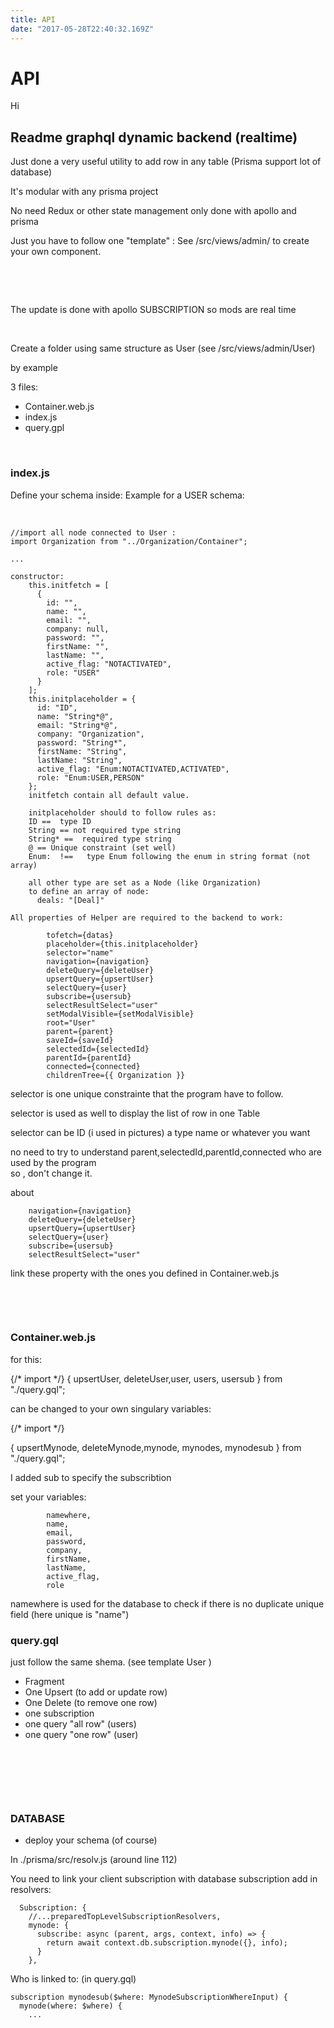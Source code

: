 ```yaml
---
title: API
date: "2017-05-28T22:40:32.169Z"
---
```


# API

Hi

## Readme graphql dynamic backend (realtime) 

Just done a very useful utility to add row in any table (Prisma support lot of database)

It's modular with any prisma project

No need Redux or other state management only done with apollo and prisma 

Just you have to follow one "template" : See /src/views/admin/ to create your own component.


&nbsp;

&nbsp;

The update is done with apollo SUBSCRIPTION so mods are real time
&nbsp;

&nbsp;


Create a folder using same structure as User (see /src/views/admin/User)

by example

3 files:
- Container.web.js
- index.js
- query.gpl


&nbsp;


### index.js 
Define your schema inside:
Example for a USER schema:

&nbsp; 
```
//import all node connected to User :
import Organization from "../Organization/Container";

...

constructor:
    this.initfetch = [
      {
        id: "",
        name: "",
        email: "",
        company: null,
        password: "",
        firstName: "",
        lastName: "",
        active_flag: "NOTACTIVATED",
        role: "USER"
      }
    ];
    this.initplaceholder = {
      id: "ID",
      name: "String*@",
      email: "String*@",
      company: "Organization",
      password: "String*",
      firstName: "String",
      lastName: "String",
      active_flag: "Enum:NOTACTIVATED,ACTIVATED",
      role: "Enum:USER,PERSON"
    };
    initfetch contain all default value.

    initplaceholder should to follow rules as:
    ID ==  type ID
    String == not required type string
    String* ==  required type string
    @ == Unique constraint (set well)
    Enum:  !==   type Enum following the enum in string format (not array)

    all other type are set as a Node (like Organization)
    to define an array of node:
      deals: "[Deal]"

All properties of Helper are required to the backend to work:

        tofetch={datas}
        placeholder={this.initplaceholder}
        selector="name"
        navigation={navigation}
        deleteQuery={deleteUser}
        upsertQuery={upsertUser}
        selectQuery={user}
        subscribe={usersub}
        selectResultSelect="user"
        setModalVisible={setModalVisible}
        root="User"
        parent={parent}
        saveId={saveId}
        selectedId={selectedId}
        parentId={parentId}
        connected={connected}
        childrenTree={{ Organization }} 

```

selector is one unique constrainte that the program have to follow.

selector is used as well to display the list of row in one Table 

selector can be ID (i used in pictures) a type name or whatever you want


no need to try to understand parent,selectedId,parentId,connected who are used by the program  
so , don't change it.

about 

        navigation={navigation}
        deleteQuery={deleteUser}
        upsertQuery={upsertUser}
        selectQuery={user}
        subscribe={usersub}
        selectResultSelect="user"

link these property with the ones you defined in Container.web.js


&nbsp;

&nbsp;

### Container.web.js

for this:

{/* import */}
{ upsertUser,  deleteUser,user, users, usersub } from "./query.gql";

can be changed to your own singulary variables:

{/* import */}

{ upsertMynode,  deleteMynode,mynode, mynodes, mynodesub } from "./query.gql";


I added sub to specify the subscribtion 

set your variables: 
```
        namewhere,
        name,
        email,
        password,
        company,
        firstName,
        lastName,
        active_flag,
        role
```

namewhere is used for the database to check if there is no duplicate unique field (here unique is "name")


### query.gql
just follow the same shema. (see template User )
- Fragment 
- One Upsert (to add or update row)
- One Delete (to remove one row) 
- one subscription 
- one query "all row" (users)
- one query "one row" (user)

&nbsp;

&nbsp;

&nbsp;

### DATABASE

- deploy your schema (of course)

In ./prisma/src/resolv.js (around line 112)

You need to link your client subscription with database subscription
 add in resolvers:

```
  Subscription: {
    //...preparedTopLevelSubscriptionResolvers,
    mynode: {
      subscribe: async (parent, args, context, info) => {
        return await context.db.subscription.mynode({}, info);
      }
    },

```

Who is linked to:   (in query.gql)
```
subscription mynodesub($where: MynodeSubscriptionWhereInput) {
  mynode(where: $where) {
    ...


```    
    














